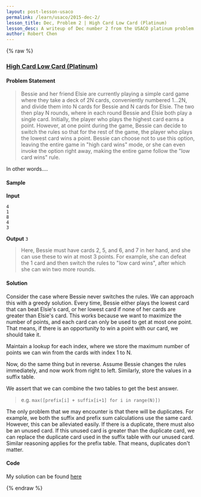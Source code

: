 ```yaml
---
layout: post-lesson-usaco
permalink: /learn/usaco/2015-dec-2/
lesson_title: Dec, Problem 2 | High Card Low Card (Platinum)
lesson_desc: A writeup of Dec number 2 from the USACO platinum problem set
author: Robert Chen
---
```


{% raw %}

### [High Card Low Card (Platinum)](http://usaco.org/index.php?page=viewproblem2&cpid=577)

#### Problem Statement
> Bessie and her friend Elsie are currently playing a simple card game where they take a deck of 2N cards, conveniently numbered 1…2N, and divide them into N cards for Bessie and N cards for Elsie. The two then play N rounds, where in each round Bessie and Elsie both play a single card. Initially, the player who plays the highest card earns a point. However, at one point during the game, Bessie can decide to switch the rules so that for the rest of the game, the player who plays the lowest card wins a point. Bessie can choose not to use this option, leaving the entire game in "high card wins" mode, or she can even invoke the option right away, making the entire game follow the "low card wins" rule.

In other words....

#### Sample
**Input**
```
4
1
8
4
3
```
**Output**
```3```
>Here, Bessie must have cards 2, 5, and 6, and 7 in her hand, and she can use these to win at most 3 points. For example, she can defeat the 1 card and then switch the rules to "low card wins", after which she can win two more rounds.
#### Solution
Consider the case where Bessie never switches the rules. We can approach this with a greedy solution. Every time, Bessie either plays the lowest card that can beat Elsie's card, or her lowest card if none of her cards are greater than Elsie's card. This works because we want to maximize the number of points, and each card can only be used to get at most one point. That means, if there is an opportunity to win a point with our card, we should take it.

Maintain a lookup for each index, where we store the maximum number of points we can win from the cards with index 1 to N. 

Now, do the same thing but in reverse. Assume Bessie changes the rules immediately, and now work from right to left. Similarly, store the values in a suffix table.

We assert that we can combine the two tables to get the best answer.
> e.g. `max([prefix[i] + suffix[i+1] for i in range(N)])`

The only problem that we may encounter is that there will be duplicates. For example, we both the suffix and prefix sum calculations use the same card. However, this can be alleviated easily. If there is a duplicate, there must also be an unused card. If this unused card is greater than the duplicate card, we can replace the duplicate card used in the suffix table with our unused card. Similar reasoning applies for the prefix table. That means, duplicates don't matter. 

#### Code

My solution can be found [here](https://github.com/chen-robert/writeups/blob/master/data/docs/usaco/2015/code/_262144.java)

{% endraw %}
